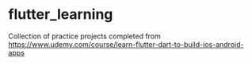 # flutter_learning
Collection of practice projects completed from https://www.udemy.com/course/learn-flutter-dart-to-build-ios-android-apps
